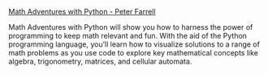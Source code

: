 [Math Adventures with Python - Peter Farrell](https://nostarch.com/mathadventures)

Math Adventures with Python will show you how to harness the power of programming to keep math relevant and fun. With the aid of the Python programming language, you’ll learn how to visualize solutions to a range of math problems as you use code to explore key mathematical concepts like algebra, trigonometry, matrices, and cellular automata.

